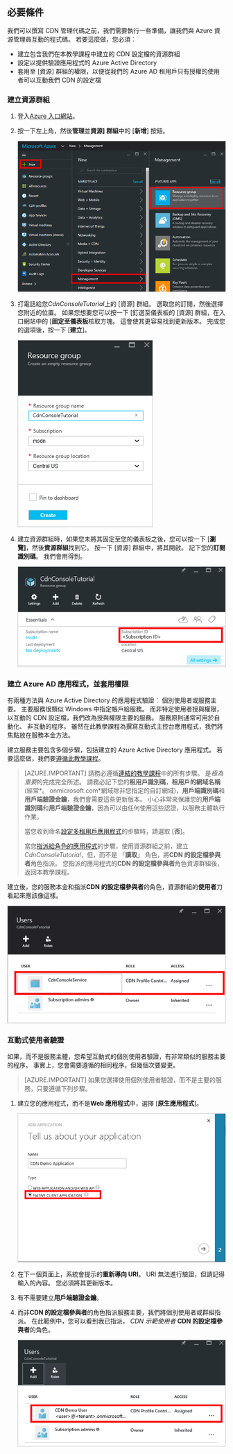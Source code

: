 ## <a name="prerequisites"></a>必要條件

我們可以撰寫 CDN 管理代碼之前，我們需要執行一些準備，讓我們與 Azure 資源管理員互動的程式碼。  若要這麼做，您必須︰

* 建立包含我們在本教學課程中建立的 CDN 設定檔的資源群組
* 設定以提供驗證應用程式的 Azure Active Directory
* 套用至 [資源] 群組的權限，以便從我們的 Azure AD 租用戶只有授權的使用者可以互動我們 CDN 的設定檔

### <a name="creating-the-resource-group"></a>建立資源群組

1. 登入[Azure 入口網站](https://portal.azure.com)。

2. 按一下左上角，然後**管理**並**資源] 群組**中的 [**新增**] 按鈕。
    
    ![建立新的資源群組](./media/cdn-app-dev-prep/cdn-new-rg-1-include.png)

3. 打電話給您*CdnConsoleTutorial*上的 [資源] 群組。  選取您的訂閱，然後選擇您附近的位置。  如果您想要您可以按一下 [釘選至儀表板的 [資源] 群組，在入口網站中的 [**固定至儀表板**核取方塊。  這會使其更容易找到更新版本。  完成您的選項後，按一下 [**建立**]。

    ![命名資源群組](./media/cdn-app-dev-prep/cdn-new-rg-2-include.png)

4. 建立資源群組時，如果您未將其固定至您的儀表板之後，您可以按一下 [**瀏覽]**，然後**資源群組**找到它。  按一下 [資源] 群組中，將其開啟。  記下您的**訂閱識別碼**。  我們會用得到。

    ![命名資源群組](./media/cdn-app-dev-prep/cdn-subscription-id-include.png)

### <a name="creating-the-azure-ad-application-and-applying-permissions"></a>建立 Azure AD 應用程式，並套用權限

有兩種方法與 Azure Active Directory 的應用程式驗證︰ 個別使用者或服務主要。 主要服務很類似 Windows 中指定帳戶給服務。  而非特定使用者授與權限，以互動的 CDN 設定檔，我們改為授與權限主要的服務。  服務原則通常可用於自動化、 非互動的程序。  雖然在此教學課程為撰寫互動式主控台應用程式，我們將焦點放在服務本金方法。

建立服務主要包含多個步驟，包括建立的 Azure Active Directory 應用程式。  若要這麼做，我們要[遵循此教學課程](../articles/resource-group-create-service-principal-portal.md)。

> [AZURE.IMPORTANT] 請務必遵循[連結的教學課程](../articles/resource-group-create-service-principal-portal.md)中的所有步驟。  是*極為重要*的完成完全所述。  請務必記下您的**租用戶識別碼**，**租用戶的網域名稱**(經常*。 onmicrosoft.com*網域除非您指定的自訂網域)，**用戶端識別碼**和**用戶端驗證金鑰**，我們會需要這些更新版本。  小心非常來保護您的**用戶端識別碼**和**用戶端驗證金鑰**，因為可以由任何使用這些認證，以服務主體執行作業。 
>   
> 當您收到命名[設定多租用戶應用程式](../articles/resource-group-create-service-principal-portal.md#configure-multi-tenant-application)的步驟時，請選取 [**否**]。
> 
> 當您[指派給角色的應用程式](../articles/resource-group-create-service-principal-portal.md#assign-application-to-role)的步驟，使用資源群組之前，建立*CdnConsoleTutorial*，但，而不是 「**讀取**」 角色，將**CDN 的設定檔參與者**角色指派。  您指派的應用程式的**CDN 的設定檔參與者**角色資源群組後，返回本教學課程。 

建立後，您的服務本金和指派**CDN 的設定檔參與者**的角色，資源群組的**使用者**刀看起來應該像這樣。

![使用者刀](./media/cdn-app-dev-prep/cdn-service-principal-include.png)


### <a name="interactive-user-authentication"></a>互動式使用者驗證

如果，而不是服務主體，您希望互動式的個別使用者驗證，有非常類似的服務主要的程序。  事實上，您會需要遵循的相同程序，但幾個次要變更。

> [AZURE.IMPORTANT] 如果您選擇使用個別使用者驗證，而不是主要的服務，只要遵循下列步驟。

1. 建立您的應用程式，而不是**Web 應用程式**中，選擇 [**原生應用程式**]。 
    
    ![原生應用程式](./media/cdn-app-dev-prep/cdn-native-application-include.png)
    
2. 在下一個頁面上，系統會提示的**重新導向 URI**。  URI 無法進行驗證，但請記得輸入的內容。  您必須將其更新版本。 

3. 有不需要建立**用戶端驗證金鑰**。

4. 而非**CDN 的設定檔參與者**的角色指派服務主要，我們將個別使用者或群組指派。  在此範例中，您可以看到我已指派， *CDN 示範使用者* **CDN 的設定檔參與者**的角色。  
    
    ![個別使用者存取權](./media/cdn-app-dev-prep/cdn-aad-user-include.png)

